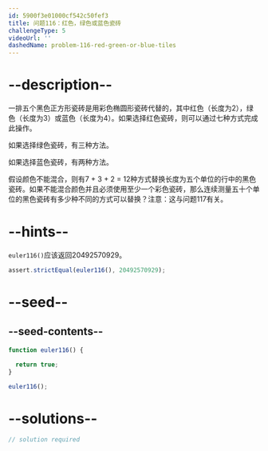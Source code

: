 ```yaml
---
id: 5900f3e01000cf542c50fef3
title: 问题116：红色，绿色或蓝色瓷砖
challengeType: 5
videoUrl: ''
dashedName: problem-116-red-green-or-blue-tiles
---
```


# --description--

一排五个黑色正方形瓷砖是用彩色椭圆形瓷砖代替的，其中红色（长度为2），绿色（长度为3）或蓝色（长度为4）。如果选择红色瓷砖，则可以通过七种方式完成此操作。

如果选择绿色瓷砖，有三种方法。

如果选择蓝色瓷砖，有两种方法。

假设颜色不能混合，则有7 + 3 + 2 = 12种方式替换长度为五个单位的行中的黑色瓷砖。如果不能混合颜色并且必须使用至少一个彩色瓷砖，那么连续测量五十个单位的黑色瓷砖有多少种不同的方式可以替换？注意：这与问题117有关。

# --hints--

`euler116()`应该返回20492570929。

```js
assert.strictEqual(euler116(), 20492570929);
```

# --seed--

## --seed-contents--

```js
function euler116() {

  return true;
}

euler116();
```

# --solutions--

```js
// solution required
```
